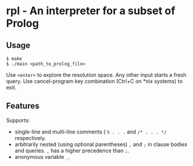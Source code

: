 # rpl - An interpreter for a subset of Prolog

## Usage

	$ make
    $ ./main <path_to_prolog_file>

Use <code>\<enter\></code> to explore the resolution space.
Any other input starts a fresh query.
Use cancel-program key combination (Ctrl+C on \*nix systems) to exit.

## Features
Supports:
* single-line and multi-line comments ( <code>% . . .</code> and <code>/\* . . . \*/</code> respectively.
* arbitrarily nested (using optional parentheses) <code>,</code> and <code>;</code> in clause bodies and queries. <code>,</code> has a higher precedence than <code>;</code>.
* anonymous variable <code>\_</code>.
